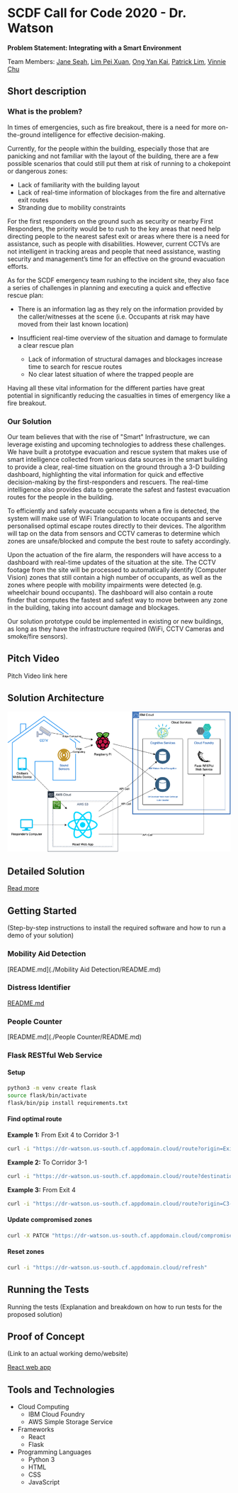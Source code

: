 # SCDF Call for Code 2020 - Dr. Watson
**Problem Statement: Integrating with a Smart Environment**

Team Members: [Jane Seah](https://github.com/shingkid), [Lim Pei Xuan](https://github.com/ellpeeaxe), [Ong Yan Kai](https://github.com/yankai364), [Patrick Lim](https://github.com/plyh), [Vinnie Chu](https://github.com/ballchuuu)

## Short description
### What is the problem?

In times of emergencies, such as fire breakout, there is a need for more on-the-ground intelligence for effective decision-making. 

Currently, for the people within the building, especially those that are panicking and not familiar with the layout of the building, there are a few possible scenarios that could still put them at risk of running to a chokepoint or dangerous zones:

* Lack of familiarity with the building layout
* Lack of real-time information of blockages from the fire and alternative exit routes
* Stranding due to mobility constraints

For the first responders on the ground such as security or nearby First Responders, the priority would be to rush to the key areas that need help directing people to the nearest safest exit or areas where there is a need for assistance, such as people with disabilities. However, current CCTVs are not intelligent in tracking areas and people that need assistance, wasting security and management’s time for an effective on the ground evacuation efforts. 

As for the SCDF emergency team rushing to the incident site, they also face a series of challenges in planning and executing a quick and effective rescue plan:

* There is an information lag as they rely on the information provided by the caller/witnesses at the scene (i.e. Occupants at risk may have moved from their last known location)

* Insufficient real-time overview of the situation and damage to formulate a clear rescue plan
	* Lack of information of structural damages and blockages increase time to search for rescue routes 
	* No clear latest situation of where the trapped people are 

Having all these vital information for the different parties have great potential in significantly reducing the casualties in times of emergency like a fire breakout. 

### Our Solution
Our team believes that with the rise of "Smart" Infrastructure, we can leverage existing and upcoming technologies to address these challenges. We have built a prototype evacuation and rescue system that makes use of smart intelligence collected from various data sources in the smart building to provide a clear, real-time situation on the ground through a 3-D building dashboard, highlighting the vital information for quick and effective decision-making by the first-responders and rescuers. The real-time intelligence also provides data to generate the safest and fastest evacuation routes for the people in the building. 

To efficiently and safely evacuate occupants when a fire is detected, the system will make use of WiFi Triangulation to locate occupants and serve personalised optimal escape routes directly to their devices. The algorithm will tap on the data from sensors and CCTV cameras to determine which zones are unsafe/blocked and compute the best route to safety accordingly.

Upon the actuation of the fire alarm, the responders will have access to a dashboard with real-time updates of the situation at the site. The CCTV footage from the site will be processed to automatically identify (Computer Vision) zones that still contain a high number of occupants, as well as the zones where people with mobility impairments were detected (e.g. wheelchair bound occupants). The dashboard will also contain a route finder that computes the fastest and safest way to move between any zone in the building, taking into account damage and blockages.

Our solution prototype could be implemented in existing or new buildings, as long as they have the infrastructure required (WiFi, CCTV Cameras and smoke/fire sensors).

## Pitch Video
Pitch Video link here

## Solution Architecture
![](sol-arch.png)

## Detailed Solution
[Read more](https://docs.google.com/document/d/11p-nnQ6YOiT5O3a395TWuMCOUkPPU2C8k-vCn7XmnOs/edit?usp=sharing)

## Getting Started
(Step-by-step instructions to install the required software and how
to run a demo of your solution)

### Mobility Aid Detection
[README.md](./Mobility Aid Detection/README.md)

### Distress Identifier
[README.md](./distress-identifier/README.md)

### People Counter
[README.md](./People Counter/README.md)

### Flask RESTful Web Service
#### Setup
```sh
python3 -m venv create flask
source flask/bin/activate
flask/bin/pip install requirements.txt
```

#### Find optimal route
**Example 1:** From Exit 4 to Corridor 3-1
```sh
curl -i "https://dr-watson.us-south.cf.appdomain.cloud/route?origin=Exit_4&destination=C3-1"
```

**Example 2:** To Corridor 3-1
```sh
curl -i "https://dr-watson.us-south.cf.appdomain.cloud/route?destination=C3-1"
```

**Example 3:** From Exit 4
```sh
curl -i "https://dr-watson.us-south.cf.appdomain.cloud/route?origin=C3-1"
```

#### Update compromised zones
```sh
curl -X PATCH "https://dr-watson.us-south.cf.appdomain.cloud/compromised?zones[]=C2-1&zones[]=C3-1"
```

#### Reset zones
```sh
curl -i "https://dr-watson.us-south.cf.appdomain.cloud/refresh"
```

## Running the Tests
Running the tests (Explanation and breakdown on how to run tests for the proposed
solution)

## Proof of Concept
(Link to an actual working demo/website)

[React web app](http://dr-watson-to-the-rescue.s3-website-ap-southeast-1.amazonaws.com/admin/index)

## Tools and Technologies
* Cloud Computing
  - IBM Cloud Foundry
  - AWS Simple Storage Service
* Frameworks
  - React
  - Flask
* Programming Languages
  - Python 3
  - HTML
  - CSS
  - JavaScript
